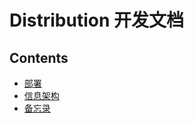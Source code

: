 # Distribution 开发文档

## Contents

- [部署](deploy.md)
- [信息架构](information-architecture.md)
- [备忘录](memo.md)
